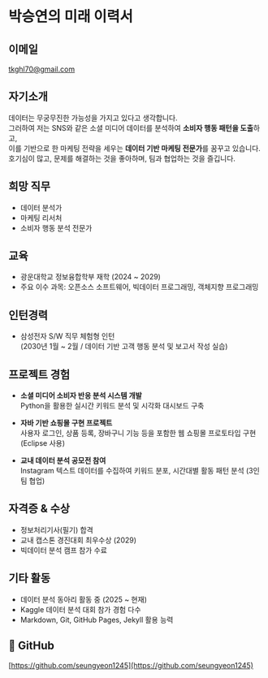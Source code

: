 # 박승연의 미래 이력서

## 이메일
tkghl70@gmail.com

## 자기소개
데이터는 무궁무진한 가능성을 가지고 있다고 생각합니다.   
그러하여 저는 SNS와 같은 소셜 미디어 데이터를 분석하여 **소비자 행동 패턴을 도출**하고,  
이를 기반으로 한 마케팅 전략을 세우는 **데이터 기반 마케팅 전문가**를 꿈꾸고 있습니다.  
호기심이 많고, 문제를 해결하는 것을 좋아하며, 팀과 협업하는 것을 즐깁니다.

## 희망 직무
- 데이터 분석가
- 마케팅 리서처
- 소비자 행동 분석 전문가

## 교육
- 광운대학교 정보융합학부 재학 (2024 ~ 2029)
- 주요 이수 과목: 오픈소스 소프트웨어, 빅데이터 프로그래밍, 객체지향 프로그래밍

##  인턴경력
- 삼성전자 S/W 직무 체험형 인턴  
  (2030년 1월 ~ 2월 / 데이터 기반 고객 행동 분석 및 보고서 작성 실습)

## 프로젝트 경험
- **소셜 미디어 소비자 반응 분석 시스템 개발**   
 Python을 활용한 실시간 키워드 분석 및 시각화 대시보드 구축

- **자바 기반 쇼핑몰 구현 프로젝트**  
  사용자 로그인, 상품 등록, 장바구니 기능 등을 포함한 웹 쇼핑몰 프로토타입 구현 (Eclipse 사용)

- **교내 데이터 분석 공모전 참여**  
  Instagram 텍스트 데이터를 수집하여 키워드 분포, 시간대별 활동 패턴 분석 (3인 팀 협업)

## 자격증 & 수상
- 정보처리기사(필기) 합격
- 교내 캡스톤 경진대회 최우수상 (2029)
- 빅데이터 분석 캠프 참가 수료

## 기타 활동
- 데이터 분석 동아리 활동 중 (2025 ~ 현재)
- Kaggle 데이터 분석 대회 참가 경험 다수
- Markdown, Git, GitHub Pages, Jekyll 활용 능력

## 🔗 GitHub
[https://github.com/seungyeon1245](https://github.com/seungyeon1245)

